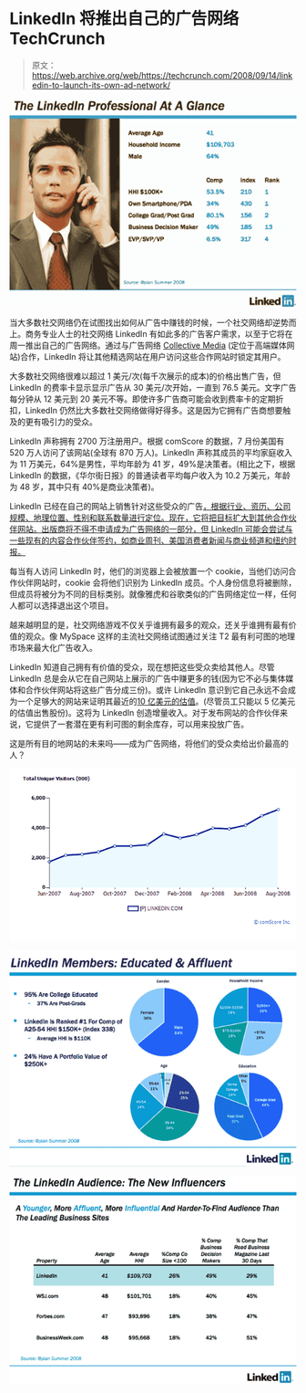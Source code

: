 # LinkedIn 将推出自己的广告网络 TechCrunch

> 原文：<https://web.archive.org/web/https://techcrunch.com/2008/09/14/linkedin-to-launch-its-own-ad-network/>

![](img/a3b2d6d232889b7f3d2d5742e2555d3e.png)

当大多数社交网络仍在试图找出如何从广告中赚钱的时候，一个社交网络却逆势而上。商务专业人士的社交网络 LinkedIn 有如此多的广告客户需求，以至于它将在周一推出自己的广告网络。通过与广告网络 [Collective Media](https://web.archive.org/web/20230209180558/http://www.collective-media.com/) (定位于高端媒体网站)合作，LinkedIn 将让其他精选网站在用户访问这些合作网站时锁定其用户。

大多数社交网络很难以超过 1 美元/次(每千次展示的成本)的价格出售广告，但 LinkedIn 的费率卡显示显示广告从 30 美元/次开始，一直到 76.5 美元。文字广告每分钟从 12 美元到 20 美元不等。即使许多广告商可能会收到费率卡的定期折扣，LinkedIn 仍然比大多数社交网络做得好得多。这是因为它拥有广告商想要触及的更有吸引力的受众。

LinkedIn 声称拥有 2700 万注册用户。根据 comScore 的数据，7 月份美国有 520 万人访问了该网站(全球有 870 万人)。LinkedIn 声称其成员的平均家庭收入为 11 万美元，64%是男性，平均年龄为 41 岁，49%是决策者。(相比之下，根据 LinkedIn 的数据，《华尔街日报》的普通读者平均每户收入为 10.2 万美元，年龄为 48 岁，其中只有 40%是商业决策者)。

LinkedIn 已经在自己的网站上销售针对这些受众的广告[，根据行业、资历、公司规模、地理位置、性别和联系数量进行定位。现在，它将把目标扩大到其他合作伙伴网站。出版商将不得不申请成为广告网络的一部分，但 LinkedIn 可能会尝试与一些现有的内容合作伙伴签约，如商业周刊、美国消费者新闻与商业频道和纽约时报。](https://web.archive.org/web/20230209180558/http://www.linkedin.com/static?key=advertising_targeting)

每当有人访问 LinkedIn 时，他们的浏览器上会被放置一个 cookie，当他们访问合作伙伴网站时，cookie 会将他们识别为 LinkedIn 成员。个人身份信息将被删除，但成员将被分为不同的目标类别。就像雅虎和谷歌类似的广告网络定位一样，任何人都可以选择退出这个项目。

越来越明显的是，社交网络游戏不仅关乎谁拥有最多的观众，还关乎谁拥有最有价值的观众。像 MySpace 这样的主流社交网络试图通过关注 T2 最有利可图的地理市场来最大化广告收入。

LinkedIn 知道自己拥有有价值的受众，现在想把这些受众卖给其他人。尽管 LinkedIn 总是会从它在自己网站上展示的广告中赚更多的钱(因为它不必与集体媒体和合作伙伴网站将这些广告分成三份)。或许 LinkedIn 意识到它自己永远不会成为一个足够大的网站来证明其最近的[10 亿美元的估值](https://web.archive.org/web/20230209180558/https://techcrunch.com/2008/05/05/allen-co-pitching-linkedin-at-1-billion/)。(尽管员工只能以 5 亿美元的估值出售股份)。这将为 LinkedIn 创造增量收入。对于发布网站的合作伙伴来说，它提供了一套潜在更有利可图的剩余库存，可以用来投放广告。

这是所有目的地网站的未来吗——成为广告网络，将他们的受众卖给出价最高的人？

![](img/59d1b37752a7231b1cb20cb6019d5c26.png)

![](img/27e705e57bede5b0aae8f4964031d370.png)

![](img/919dea5db239ba823f487b39459d7f0e.png)